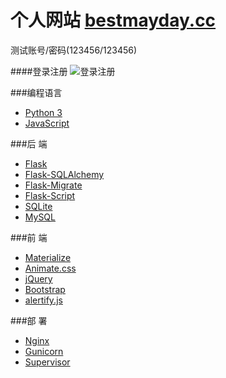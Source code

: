 # 个人网站 [bestmayday.cc](http://bestmayday.cc)

测试账号/密码(123456/123456)

####登录注册
![登录注册](https://app.yinxiang.com/shard/s7/res/881cbe41-1451-4dbd-a184-0a0e9c34c3bc)


###编程语言

- [Python 3](https://www.python.org/)
- [JavaScript](https://www.javascript.com/)

###后 端

- [Flask](https://github.com/pallets/flask)
- [Flask-SQLAlchemy](https://github.com/mitsuhiko/flask-sqlalchemy)
- [Flask-Migrate](https://github.com/miguelgrinberg/Flask-Migrate)
- [Flask-Script](https://github.com/smurfix/flask-script)
- [SQLite](https://www.sqlite.org/)
- [MySQL](https://www.mysql.com/)

###前 端

- [Materialize](https://github.com/Dogfalo/materialize)
- [Animate.css](https://github.com/daneden/animate.css/)
- [jQuery](https://github.com/jquery/jquery)
- [Bootstrap](https://github.com/twbs/bootstrap)
- [alertify.js](https://github.com/fabien-d/alertify.js)

###部 署
- [Nginx](http://nginx.org)
- [Gunicorn](http://gunicorn.org)
- [Supervisor](http://supervisord.org/)
